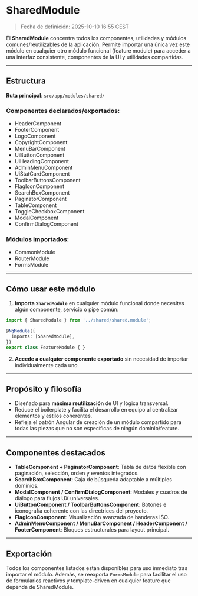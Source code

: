 # SharedModule

> Fecha de definición: 2025-10-10 16:55 CEST

El **SharedModule** concentra todos los componentes, utilidades y módulos comunes/reutilizables de la aplicación. Permite importar una única vez este módulo en cualquier otro módulo funcional (feature module) para acceder a una interfaz consistente, componentes de la UI y utilidades compartidas.

---

## Estructura

**Ruta principal**: `src/app/modules/shared/`

### Componentes declarados/exportados:
- HeaderComponent  
- FooterComponent  
- LogoComponent  
- CopyrightComponent
- MenuBarComponent
- UiButtonComponent
- UiHeadingComponent
- AdminMenuComponent
- UiStatCardComponent
- ToolbarButtonsComponent
- FlagIconComponent
- SearchBoxComponent
- PaginatorComponent
- TableComponent
- ToggleCheckboxComponent
- ModalComponent
- ConfirmDialogComponent

### Módulos importados:
- CommonModule  
- RouterModule  
- FormsModule

---

## Cómo usar este módulo

1. **Importa `SharedModule`** en cualquier módulo funcional donde necesites algún componente, servicio o pipe común:

```typescript
import { SharedModule } from '../shared/shared.module';

@NgModule({
  imports: [SharedModule],
})
export class FeatureModule { }
```

2. **Accede a cualquier componente exportado** sin necesidad de importar individualmente cada uno.

---

## Propósito y filosofía

- Diseñado para **máxima reutilización** de UI y lógica transversal.
- Reduce el boilerplate y facilita el desarrollo en equipo al centralizar elementos y estilos coherentes.
- Refleja el patrón Angular de creación de un módulo compartido para todas las piezas que no son específicas de ningún dominio/feature.

---

## Componentes destacados

- **TableComponent + PaginatorComponent**: Tabla de datos flexible con paginación, selección, orden y eventos integrados.
- **SearchBoxComponent**: Caja de búsqueda adaptable a múltiples dominios.
- **ModalComponent / ConfirmDialogComponent**: Modales y cuadros de diálogo para flujos UX universales.
- **UiButtonComponent / ToolbarButtonsComponent**: Botones e iconografía coherente con las directrices del proyecto.
- **FlagIconComponent**: Visualización avanzada de banderas ISO.
- **AdminMenuComponent / MenuBarComponent / HeaderComponent / FooterComponent**: Bloques estructurales para layout principal.

---

## Exportación

Todos los componentes listados están disponibles para uso inmediato tras importar el módulo. Además, se reexporta `FormsModule` para facilitar el uso de formularios reactivos y template-driven en cualquier feature que dependa de SharedModule.

